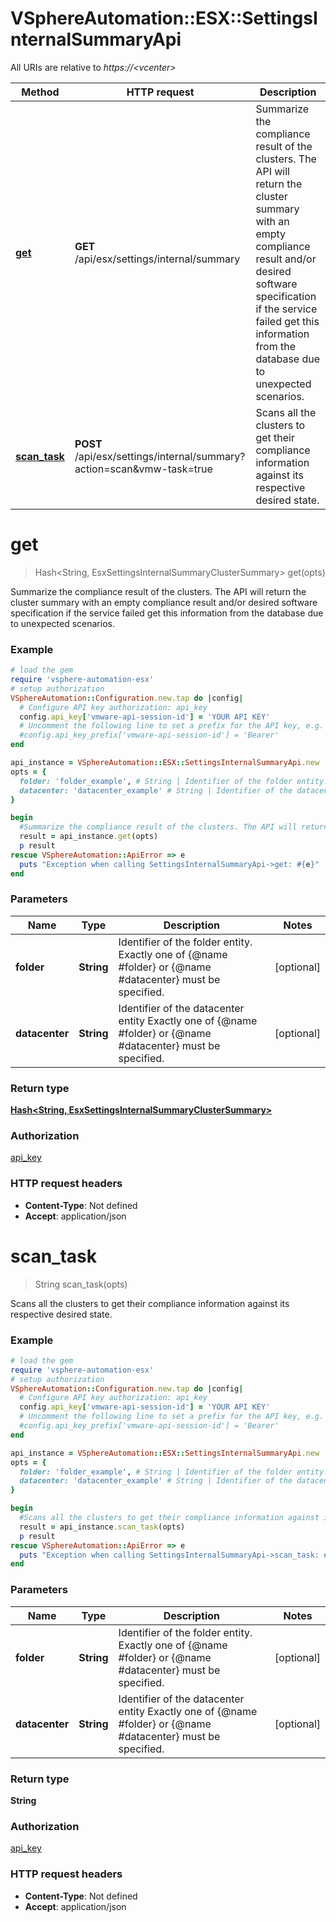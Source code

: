 # VSphereAutomation::ESX::SettingsInternalSummaryApi

All URIs are relative to *https://&lt;vcenter&gt;*

Method | HTTP request | Description
------------- | ------------- | -------------
[**get**](SettingsInternalSummaryApi.md#get) | **GET** /api/esx/settings/internal/summary | Summarize the compliance result of the clusters. The API will return the cluster summary with an empty compliance result and/or desired software specification if the service failed get this information from the database due to unexpected scenarios.
[**scan_task**](SettingsInternalSummaryApi.md#scan_task) | **POST** /api/esx/settings/internal/summary?action&#x3D;scan&amp;vmw-task&#x3D;true | Scans all the clusters to get their compliance information against its respective desired state.


# **get**
> Hash&lt;String, EsxSettingsInternalSummaryClusterSummary&gt; get(opts)

Summarize the compliance result of the clusters. The API will return the cluster summary with an empty compliance result and/or desired software specification if the service failed get this information from the database due to unexpected scenarios.

### Example
```ruby
# load the gem
require 'vsphere-automation-esx'
# setup authorization
VSphereAutomation::Configuration.new.tap do |config|
  # Configure API key authorization: api_key
  config.api_key['vmware-api-session-id'] = 'YOUR API KEY'
  # Uncomment the following line to set a prefix for the API key, e.g. 'Bearer' (defaults to nil)
  #config.api_key_prefix['vmware-api-session-id'] = 'Bearer'
end

api_instance = VSphereAutomation::ESX::SettingsInternalSummaryApi.new
opts = {
  folder: 'folder_example', # String | Identifier of the folder entity. Exactly one of {@name #folder} or {@name #datacenter} must be specified.
  datacenter: 'datacenter_example' # String | Identifier of the datacenter entity Exactly one of {@name #folder} or {@name #datacenter} must be specified.
}

begin
  #Summarize the compliance result of the clusters. The API will return the cluster summary with an empty compliance result and/or desired software specification if the service failed get this information from the database due to unexpected scenarios.
  result = api_instance.get(opts)
  p result
rescue VSphereAutomation::ApiError => e
  puts "Exception when calling SettingsInternalSummaryApi->get: #{e}"
end
```

### Parameters

Name | Type | Description  | Notes
------------- | ------------- | ------------- | -------------
 **folder** | **String**| Identifier of the folder entity. Exactly one of {@name #folder} or {@name #datacenter} must be specified. | [optional] 
 **datacenter** | **String**| Identifier of the datacenter entity Exactly one of {@name #folder} or {@name #datacenter} must be specified. | [optional] 

### Return type

[**Hash&lt;String, EsxSettingsInternalSummaryClusterSummary&gt;**](EsxSettingsInternalSummaryClusterSummary.md)

### Authorization

[api_key](../README.md#api_key)

### HTTP request headers

 - **Content-Type**: Not defined
 - **Accept**: application/json



# **scan_task**
> String scan_task(opts)

Scans all the clusters to get their compliance information against its respective desired state.

### Example
```ruby
# load the gem
require 'vsphere-automation-esx'
# setup authorization
VSphereAutomation::Configuration.new.tap do |config|
  # Configure API key authorization: api_key
  config.api_key['vmware-api-session-id'] = 'YOUR API KEY'
  # Uncomment the following line to set a prefix for the API key, e.g. 'Bearer' (defaults to nil)
  #config.api_key_prefix['vmware-api-session-id'] = 'Bearer'
end

api_instance = VSphereAutomation::ESX::SettingsInternalSummaryApi.new
opts = {
  folder: 'folder_example', # String | Identifier of the folder entity. Exactly one of {@name #folder} or {@name #datacenter} must be specified.
  datacenter: 'datacenter_example' # String | Identifier of the datacenter entity Exactly one of {@name #folder} or {@name #datacenter} must be specified.
}

begin
  #Scans all the clusters to get their compliance information against its respective desired state.
  result = api_instance.scan_task(opts)
  p result
rescue VSphereAutomation::ApiError => e
  puts "Exception when calling SettingsInternalSummaryApi->scan_task: #{e}"
end
```

### Parameters

Name | Type | Description  | Notes
------------- | ------------- | ------------- | -------------
 **folder** | **String**| Identifier of the folder entity. Exactly one of {@name #folder} or {@name #datacenter} must be specified. | [optional] 
 **datacenter** | **String**| Identifier of the datacenter entity Exactly one of {@name #folder} or {@name #datacenter} must be specified. | [optional] 

### Return type

**String**

### Authorization

[api_key](../README.md#api_key)

### HTTP request headers

 - **Content-Type**: Not defined
 - **Accept**: application/json



